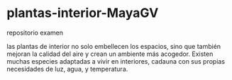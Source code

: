 # plantas-interior-MayaGV
 repositorio examen

las plantas de interior no solo embellecen los espacios, sino que también mejoran la calidad del aire y crean un ambiente más acogedor. Existen muchas especies adaptadas a vivir en interiores, cadauna con sus propias necesidades de luz, agua, y temperatura. 